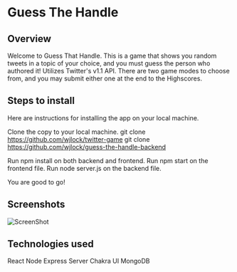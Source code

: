 # Guess The Handle

## Overview

Welcome to Guess That Handle. This is a game that shows you random tweets in a topic of your choice, and you must guess the person who authored it! Utilizes Twitter's v1.1 API. There are two game modes to choose from, and you may submit either one at the end to the Highscores.

## Steps to install

Here are instructions for installing the app on your local machine.

Clone the copy to your local machine.
git clone https://github.com/wjlock/twitter-game
git clone https://github.com/wjlock/guess-the-handle-backend

Run npm install on both backend and frontend.
Run npm start on the frontend file.
Run node server.js on the backend file.

You are good to go!

## Screenshots

![ScreenShot](https://i.postimg.cc/YSncqfTS/Screen-Shot-2021-02-01-at-1-52-28-PM.png)

## Technologies used

React
Node Express Server
Chakra UI
MongoDB
